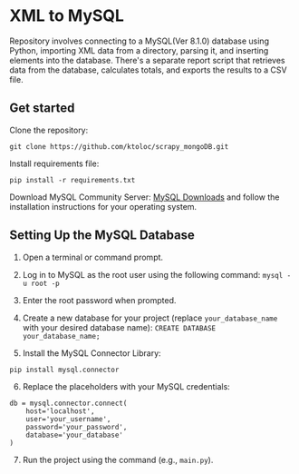 # XML to MySQL

Repository involves connecting to a MySQL(Ver 8.1.0) database using Python,
importing XML data from a directory, parsing it, and inserting elements
into the database. There's a separate report script that 
retrieves data from the database, 
calculates totals, and exports the results to a CSV file.


## Get started

Clone the repository:

```
git clone https://github.com/ktoloc/scrapy_mongoDB.git
```

Install requirements file:
```
pip install -r requirements.txt
```

Download MySQL Community Server: [MySQL Downloads](https://dev.mysql.com/downloads/mysql/) and follow the installation instructions for your operating system.
## Setting Up the MySQL Database

1. Open a terminal or command prompt.

2. Log in to MySQL as the root user using the following command: ```mysql -u root -p```

3. Enter the root password when prompted.

4. Create a new database for your project (replace `your_database_name` with your desired database name): ```CREATE DATABASE your_database_name;``` 

5. Install the MySQL Connector Library:
```
pip install mysql.connector
```

6. Replace the placeholders with your MySQL credentials:

```
db = mysql.connector.connect(
    host='localhost',
    user='your_username',
    password='your_password',
    database='your_database'
)
```

7. Run the project using the command (e.g., `main.py`).



